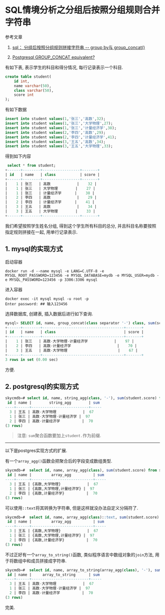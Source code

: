 # SQL情境分析之分组后按照分组规则合并字符串

参考文章

1. [sql： 分组后按照分组规则拼接字符串 -- group by与 group_concat()](https://blog.csdn.net/weixin_42845682/article/details/81317392)

2. [Postgresql GROUP_CONCAT equivalent?](https://stackoverflow.com/questions/2560946/postgresql-group-concat-equivalent/53089719)

有如下表, 表示学生的科目和得分情况, 每行记录表示一个科目.

```sql
create table student(
    id int,
    name varchar(50),
    class varchar(50),
    score int
);
```

有如下数据

```sql
insert into student values(1,'张三','高数',32);
insert into student values(1,'张三','大学物理',27);
insert into student values(1,'张三','计量经济学',38);
insert into student values(2,'李四','高数',29);
insert into student values(2,'李四','计量经济学',41);
insert into student values(3,'王五','高数',34);
insert into student values(3,'王五','大学物理',33);
```

得到如下内容

```sql
 select * from student;
+------+--------+-----------------+-------+
| id   | name   | class           | score |
+------+--------+-----------------+-------+
|    1 | 张三   | 高数            |    32 |
|    1 | 张三   | 大学物理        |    27 |
|    1 | 张三   | 计量经济学      |    38 |
|    2 | 李四   | 高数            |    29 |
|    2 | 李四   | 计量经济学      |    41 |
|    3 | 王五   | 高数            |    34 |
|    3 | 王五   | 大学物理        |    33 |
+------+--------+-----------------+-------+
```

我们希望按照学生姓名分组, 得到这个学生所有科目的总分, 并且科目名称要按照指定规则拼接在一起, 用单行记录表示.

## 1. mysql的实现方式

启动容器

```
docker run -d --name mysql -e LANG=C.UTF-8 -e MYSQL_ROOT_PASSWORD=123456 -e MYSQL_DATABASE=mydb -e MYSQL_USER=mydb -e MYSQL_PASSWORD=123456 -p 3306:3306 mysql
```

进入容器

```
docker exec -it mysql mysql -u root -p
Enter password: ## 输入123456
```

选择数据库, 创建表, 插入数据后进行如下查询.

```sql
mysql> SELECT id, name, group_concat(class separator '-') class, sum(score) score FROM student GROUP BY id, name;
+------+--------+-------------------------------------+-------+
| id   | name   | class                               | score |
+------+--------+-------------------------------------+-------+
|    1 | 张三   | 高数-大学物理-计量经济学            |    97 |
|    2 | 李四   | 高数-计量经济学                     |    70 |
|    3 | 王五   | 高数-大学物理                       |    67 |
+------+--------+-------------------------------------+-------+
3 rows in set (0.00 sec)

```

方便.

## 2. postgresql的实现方式

```sql
skycmdb=# select id, name, string_agg(class, '-'), sum(student.score) from student group by id, name;
 id | name |        string_agg        | sum
----+------+--------------------------+-----
  3 | 王五 | 高数-大学物理            |  67
  1 | 张三 | 高数-大学物理-计量经济学 |  97
  2 | 李四 | 高数-计量经济学          |  70
(3 rows)
```

> 注意: `sum`聚合函数要加上`student.`作为前缀.

------

以下是postgres实现方式的扩展.

有一个`array_agg()`函数会把聚合后的字段变成数组类型.

```sql
skycmdb=#  select id, name, array_agg(class), sum(student.score) from student group by id, name;
 id | name |         array_agg          | sum
----+------+----------------------------+-----
  3 | 王五 | {高数,大学物理}            |  67
  1 | 张三 | {高数,大学物理,计量经济学} |  97
  2 | 李四 | {高数,计量经济学}          |  70
(3 rows)
```

可以使用`::text`将其转换为字符串, 但是这样就没办法自定义分隔符了.

```sql
skycmdb=#  select id, name, array_agg(class)::text, sum(student.score) from student group by id, name;
 id | name |         array_agg          | sum
----+------+----------------------------+-----
  3 | 王五 | {高数,大学物理}            |  67
  1 | 张三 | {高数,大学物理,计量经济学} |  97
  2 | 李四 | {高数,计量经济学}          |  70
(3 rows)
```

不过正好有一个`array_to_string()`函数, 类似程序语言中数组对象的`join`方法, 用于将数组中和成员拼接成字符串.

```sql
skycmdb=#  select id, name, array_to_string(array_agg(class), '-'), sum(student.score) from student group by id, name;
 id | name |     array_to_string      | sum
----+------+--------------------------+-----
  3 | 王五 | 高数-大学物理            |  67
  1 | 张三 | 高数-大学物理-计量经济学 |  97
  2 | 李四 | 高数-计量经济学          |  70
(3 rows)
```

完美.